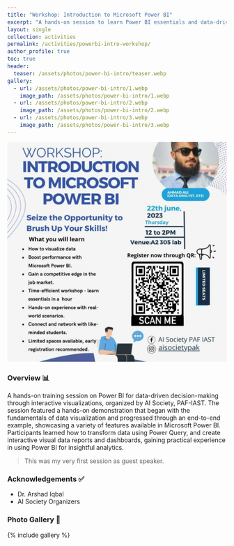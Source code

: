 ```yaml
---
title: "Workshop: Introduction to Microsoft Power BI"
excerpt: "A hands-on session to learn Power BI essentials and data-driven decision making skills."
layout: single
collection: activities
permalink: /activities/powerbi-intro-workshop/
author_profile: true
toc: true
header:
  teaser: /assets/photos/power-bi-intro/teaser.webp
gallery:
  - url: /assets/photos/power-bi-intro/1.webp
    image_path: /assets/photos/power-bi-intro/1.webp
  - url: /assets/photos/power-bi-intro/2.webp
    image_path: /assets/photos/power-bi-intro/2.webp
  - url: /assets/photos/power-bi-intro/3.webp
    image_path: /assets/photos/power-bi-intro/3.webp
---
```


![Power BI Workshop Flyer](/assets/photos/power-bi-intro/flyer.jpg)

### Overview 📊

A hands-on training session on Power BI for data-driven decision-making through interactive visualizations, organized by AI Society, PAF-IAST. The session featured a hands-on demonstration that began with the fundamentals of data visualization and progressed through an end-to-end example, showcasing a variety of features available in Microsoft Power BI. Participants learned how to transform data using Power Query, and create interactive visual data reports and dashboards, gaining practical experience in using Power BI for insightful analytics.

> This was my very first session as guest speaker.

### Acknowledgements ✅
- Dr. Arshad Iqbal
- AI Society Organizers

### Photo Gallery 📸
{% include gallery %}